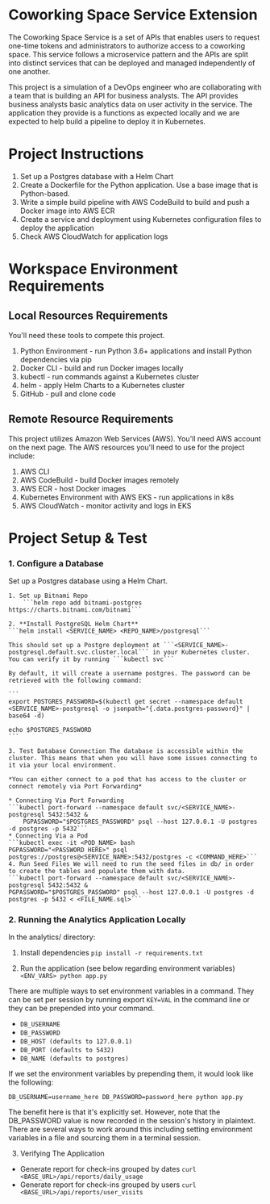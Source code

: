 # Coworking Space Service Extension

The Coworking Space Service is a set of APIs that enables users to request one-time tokens and administrators to authorize access to a coworking space. This service follows a microservice pattern and the APIs are split into distinct services that can be deployed and managed independently of one another.

This project is a simulation of a DevOps engineer who are collaborating with a team that is building an API for business analysts. The API provides business analysts basic analytics data on user activity in the service. The application they provide is a functions as expected locally and we are expected to help build a pipeline to deploy it in Kubernetes.

# Project Instructions
1. Set up a Postgres database with a Helm Chart
2. Create a Dockerfile for the Python application. Use a base image that is Python-based.
3. Write a simple build pipeline with AWS CodeBuild to build and push a Docker image into AWS ECR
4. Create a service and deployment using Kubernetes configuration files to deploy the application
5. Check AWS CloudWatch for application logs

# Workspace Environment Requirements

## Local Resources Requirements
You'll need these tools to compete this project.

1. Python Environment - run Python 3.6+ applications and install Python dependencies via pip
2. Docker CLI - build and run Docker images locally
3. kubectl - run commands against a Kubernetes cluster
4. helm - apply Helm Charts to a Kubernetes cluster
5. GitHub - pull and clone code

## Remote Resource Requirements
This project utilizes Amazon Web Services (AWS). You'll need AWS account on the next page. The AWS resources you'll need to use for the project include:

1. AWS CLI
2. AWS CodeBuild - build Docker images remotely
3. AWS ECR - host Docker images
4. Kubernetes Environment with AWS EKS - run applications in k8s
5. AWS CloudWatch - monitor activity and logs in EKS

# Project Setup & Test
### 1. **Configure a Database**
Set up a Postgres database using a Helm Chart.

    1. Set up Bitnami Repo
        ```helm repo add bitnami-postgres https://charts.bitnami.com/bitnami```

    2. **Install PostgreSQL Helm Chart**
    ```helm install <SERVICE_NAME> <REPO_NAME>/postgresql```

    This should set up a Postgre deployment at ```<SERVICE_NAME>-postgresql.default.svc.cluster.local``` in your Kubernetes cluster. You can verify it by running ```kubectl svc```

    By default, it will create a username postgres. The password can be retrieved with the following command:

    ```
    export POSTGRES_PASSWORD=$(kubectl get secret --namespace default <SERVICE_NAME>-postgresql -o jsonpath="{.data.postgres-password}" | base64 -d)

    echo $POSTGRES_PASSWORD
    ```

    3. Test Database Connection The database is accessible within the cluster. This means that when you will have some issues connecting to it via your local environment.

    *You can either connect to a pod that has access to the cluster or connect remotely via Port Forwarding*

    * Connecting Via Port Forwarding
    ```kubectl port-forward --namespace default svc/<SERVICE_NAME>-postgresql 5432:5432 &
        PGPASSWORD="$POSTGRES_PASSWORD" psql --host 127.0.0.1 -U postgres -d postgres -p 5432```
    * Connecting Via a Pod
    ```kubectl exec -it <POD_NAME> bash
    PGPASSWORD="<PASSWORD HERE>" psql postgres://postgres@<SERVICE_NAME>:5432/postgres -c <COMMAND_HERE>```
    4. Run Seed Files We will need to run the seed files in db/ in order to create the tables and populate them with data.
    ```kubectl port-forward --namespace default svc/<SERVICE_NAME>-postgresql 5432:5432 &
    PGPASSWORD="$POSTGRES_PASSWORD" psql --host 127.0.0.1 -U postgres -d postgres -p 5432 < <FILE_NAME.sql>```


### 2. Running the Analytics Application Locally
In the analytics/ directory:

1. Install dependencies
```pip install -r requirements.txt```

2. Run the application (see below regarding environment variables)
```<ENV_VARS> python app.py```

There are multiple ways to set environment variables in a command. They can be set per session by running export `KEY=VAL` in the command line or they can be prepended into your command.

* `DB_USERNAME`
* `DB_PASSWORD`
* `DB_HOST (defaults to 127.0.0.1)`
* `DB_PORT (defaults to 5432)`
* `DB_NAME (defaults to postgres)`

If we set the environment variables by prepending them, it would look like the following:

```DB_USERNAME=username_here DB_PASSWORD=password_here python app.py```

The benefit here is that it's explicitly set. However, note that the DB_PASSWORD value is now recorded in the session's history in plaintext. There are several ways to work around this including setting environment variables in a file and sourcing them in a terminal session.

3. Verifying The Application

* Generate report for check-ins grouped by dates `curl <BASE_URL>/api/reports/daily_usage`
* Generate report for check-ins grouped by users `curl <BASE_URL>/api/reports/user_visits`